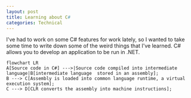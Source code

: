 ```yaml
---
layout: post
title: Learning about C#
categories: Technical
---
```

I've had to work on some C# features for work lately, so I wanted to take some time to write down some of the weird things that I've learned. C# allows you to develop an application to be run in .NET. 

```mermaid
flowchart LR
A[Source code in C#] --->|Source code compiled into intermediate language|B[intermediate language  stored in an assembly]; 
B ---> C[Assembly is loaded into common language runtime, a virtual execution system];
C ---> D[CLR converts the assembly into machine instructions];
```
